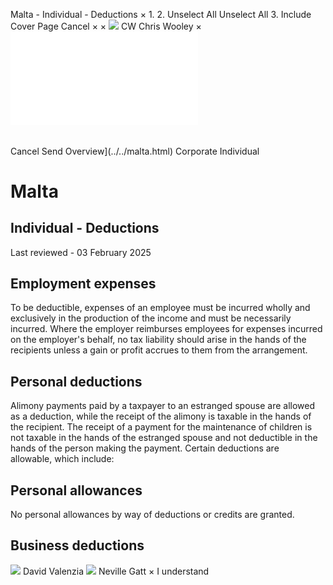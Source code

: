 Malta - Individual - Deductions
×
1.
2.
Unselect All
Unselect All
3.
Include Cover Page
Cancel
×
×
![](../../-/media/world-wide-tax-summaries/attachments/global---chris-wooley.ashx%3Frev=ac5e5f3223b34096b1afc2a6009c7320&revision=ac5e5f32-23b3-4096-b1af-c2a6009c7320&hash=859B7ADC84DC2CBEC9760E9E6EE7DE6D0A8BFCDF)
CW
Chris Wooley
×
![](deductions.html)
######
Cancel
Send
Overview](../../malta.html)
Corporate
Individual
# Malta
## Individual - Deductions
Last reviewed - 03 February 2025
## Employment expenses
To be deductible, expenses of an employee must be incurred wholly and exclusively in the production of the income and must be necessarily incurred. Where the employer reimburses employees for expenses incurred on the employer's behalf, no tax liability should arise in the hands of the recipients unless a gain or profit accrues to them from the arrangement.
## Personal deductions
Alimony payments paid by a taxpayer to an estranged spouse are allowed as a deduction, while the receipt of the alimony is taxable in the hands of the recipient. The receipt of a payment for the maintenance of children is not taxable in the hands of the estranged spouse and not deductible in the hands of the person making the payment.
Certain deductions are allowable, which include:
## Personal allowances
No personal allowances by way of deductions or credits are granted.
## Business deductions
![](../../-/media/world-wide-tax-summaries/attachments/malta---david-valenzia.ashx%3Frev=4750060c0a7e42968fa6bdc97e0aa787&revision=4750060c-0a7e-4296-8fa6-bdc97e0aa787&hash=57E0FFF3D0FE993A82A550F4224C4790FE0FC0F4)
David Valenzia
![](../../-/media/world-wide-tax-summaries/attachments/malta---neville_gatt.ashx%3Frev=cd2ab426b3b14b2198ef8c5cfbcde5b3&revision=cd2ab426-b3b1-4b21-98ef-8c5cfbcde5b3&hash=5135E8700BD95F0EA0A81EF92B3B8196E4858F16)
Neville Gatt
×
I understand